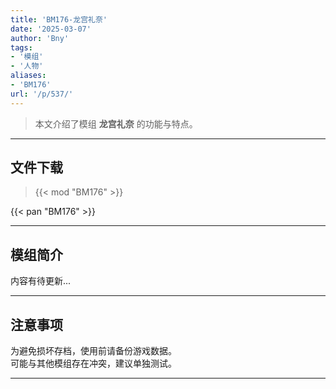 ```yaml
---
title: 'BM176-龙宫礼奈'
date: '2025-03-07'
author: 'Bny'
tags:
- '模组'
- '人物'
aliases:
- 'BM176'
url: '/p/537/'
---
```


> 本文介绍了模组 **龙宫礼奈** 的功能与特点。

---

## 文件下载  

> {{< mod "BM176" >}}  

{{< pan "BM176" >}}  

---

## 模组简介

>  
内容有待更新...  

---

## 注意事项

>  
为避免损坏存档，使用前请备份游戏数据。  
可能与其他模组存在冲突，建议单独测试。  

---

